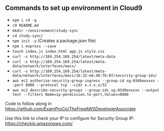 **Commands to set up environment in Cloud9**
---

- `npm i c9 -g`
- `c9 README.md`
- `mkdir ~/environment/study-sync`
- `cd study-sync/`
- `npm init -y` (Creates a package.json file)
- `npm i express --save`
- `touch index.js index.html app.js style.css`
- `curl -s http://169.254.169.254/latest/meta-data`
- `curl -s http://169.254.169.254/latest/meta-data/network/interfaces/macs/`
- `curl -s http://169.254.169.254/latest/meta-data/network/interfaces/macs/16:32:e6:48:f6:8f/security-group-ids/`
- `aws ec2 authorize-security-group-ingress --group-id sg-03d6exxxxx --port 8080 --protocol tcp --cidr x.x.x.x/32`
- `aws ec2 describe-security-groups --group-ids sg-03d6exxxxx --output text --filters Name=ip-permission.to-port,Values=8080`

Code to follow along in https://github.com/ExamProCo/TheFreeAWSDeveloperAssociate

Use this link to check your IP to configure for Security Group IP: https://checkip.amazonaws.com/
